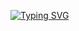 [![Typing SVG](https://readme-typing-svg.demolab.com?font=Fira+Code&pause=1000&color=39d353&width=650&lines=Make+it+work%2C+make+it+right%2C+make+it+fast.+_+Kent+Beck)](https://git.io/typing-svg)
